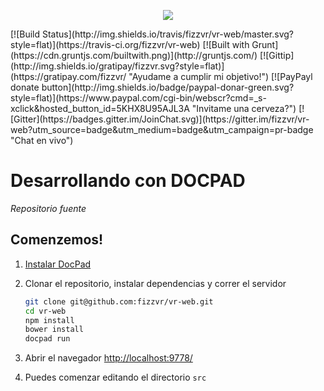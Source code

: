 <p align="center">
  <a href="http://fizzvr.github.io/">
    <img src="http://fizzvr.github.io/ivr/logo.png">
  </a>
</p>
[![Build Status](http://img.shields.io/travis/fizzvr/vr-web/master.svg?style=flat)](https://travis-ci.org/fizzvr/vr-web)
[![Built with Grunt](https://cdn.gruntjs.com/builtwith.png)](http://gruntjs.com/)
[![Gittip](http://img.shields.io/gratipay/fizzvr.svg?style=flat)](https://gratipay.com/fizzvr/ "Ayudame a cumplir mi objetivo!") 
[![PayPayl donate button](http://img.shields.io/badge/paypal-donar-green.svg?style=flat)](https://www.paypal.com/cgi-bin/webscr?cmd=_s-xclick&hosted_button_id=5KHX8U95AJL3A "Invitame una cerveza?")
[![Gitter](https://badges.gitter.im/JoinChat.svg)](https://gitter.im/fizzvr/vr-web?utm_source=badge&utm_medium=badge&utm_campaign=pr-badge "Chat en vivo")

Desarrollando con DOCPAD
================
*Repositorio fuente*


Comenzemos!
--------------

1. [Instalar DocPad](https://github.com/bevry/docpad)

1. Clonar el repositorio, instalar dependencias y correr el servidor

	``` bash
	git clone git@github.com:fizzvr/vr-web.git
	cd vr-web
	npm install
    bower install
	docpad run
	```

1. Abrir el navegador [http://localhost:9778/](http://localhost:9778/)

1. Puedes comenzar editando el directorio `src`
